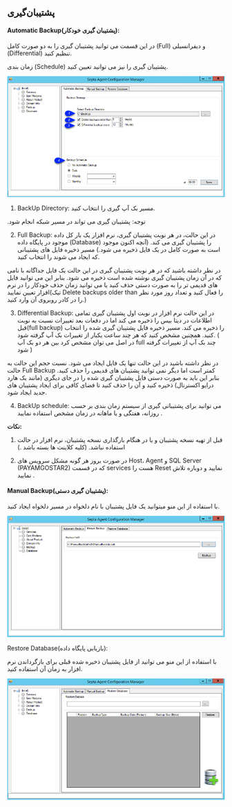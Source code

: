 ## پشتیبان‌گیری


#### Automatic Backup(پشتیبان گیری خودکار):

در این قسمت می توانید پشتیبان گیری را به دو صورت کامل (Full) و دیفرانسیلی (Differential) تنظیم کنید.

زمان بندی (Schedule) پشتیبان گیری را نیز می توانید تعیین کنید.

![](96.png)

1. BackUp Directory: مسیر بک آپ گیری را انتخاب کنید.

.توجه: پشتیبان گیری می تواند در مسیر شبکه انجام شود

2. Full Backup: در این حالت، در هر نوبت پشتیبان گیری، نرم افزار یک بار کل داده موجود در  پایگاه داده (Database) را پشتیبان گیری می کند. (آنچه اکنون موجود است به صورت کامل در یک فایل ذخیره می شود.) مسیر ذخیره فایل های پشتیبانی که ایجاد می شوند را انتخاب کنید.

در نظر داشته باشید که در هر نوبت پشتیبان گیری در این حالت یک فایل جداگانه با نامی که در آن زمان پشتیبان گیری نوشته شده است ذخیره می شود. بنابر این می توانید فایل های قدیمی تر را به صورت دستی حذف کنید یا می توانید زمان حذف خودکار را در نرم افزار تعیین نمایید(تیک Delete backups older than را فعال کنید و تعداد روز مورد نظر را در کادر روبروی آن وارد کنید.)

3. Differential Backup: در این حالت نرم افزار در نوبت اول پشتیبان گیری تمامی اطلاعات در دیتا بیس را ذخیره می کند اما در دفعات بعد تغییرات نسبت به نوبت قبل(full backup) را ذخیره می کند. مسیر ذخیره فایل پشتیبان گیری شده را انتخاب کنید. همچنین مشخص کنید که هر چند ساعت یکبار از تغییرات بک آپ گرفته شود. ( در اصل می توان مشخص کرد بین هر دو بک آپ full  چند بک آپ از تغییرات گرفته شود )

در نظر داشته باشید در این حالت تنها یک فایل ایجاد می شود. نسبت حجم این حالت به حالت Full Backup کمتر است اما دیگر نمی توانید پشتیبان های قدیمی را حذف کنید. بنابر این باید به صورت دستی فایل پشتیبان گیری شده را در جای دیگری (مانند یک هارد درایو اکسترنال) ذخیره کنید و آن را حذف کنید تا فضای کافی برای ایجاد پشتیبان های جدید ایجاد شود.

4. BackUp schedule: می توانید برای پشتیبانی گیری از سیستم زمان بندی بر حسب روزانه، هفتگی و یا ماهانه در زمان مشخص استفاده نمایید .

**نکات:**

1.   قبل از تهیه نسخه پشتیبان و یا در هنگام بارگذاری نسخه پشتیبان، نرم افزار در حالت استفاده نباشد. (کلیه کلاینت ها بسته باشد .)

2.   در صورت بروز هر گونه مشکل سرویس های Host، Agent و SQL Server (PAYAMGOSTAR2) که در قسمت services  هست را  Reset نمایید و دوباره تلاش نمایید .

#### Manual Backup(پشتیبان گیری دستی):

با استفاده از این منو میتوانید یک فایل پشتیبان با نام دلخواه در مسیر دلخواه ایجاد کنید.

![](95.png)

Restore Database(بازیابی پایگاه داده):

با استفاده از این منو می توانید از فایل پشتیبان ذخیره شده قبلی برای بازگرداندن نرم افزار به زمان آن استفاده کنید.

![](94.png)


  
